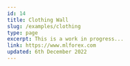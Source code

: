 ```yaml
---
id: 14
title: Clothing Wall
slug: /examples/clothing
type: page
excerpt: This is a work in progress...
link: https://www.mlforex.com
updated: 6th December 2022
---
```

